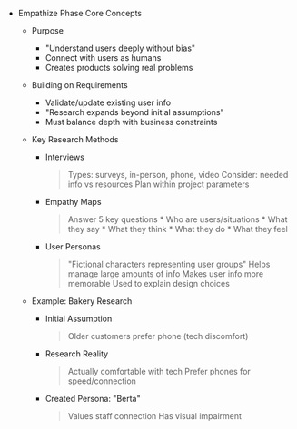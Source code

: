 * Empathize Phase Core Concepts
   * Purpose
       - "Understand users deeply without bias"
       - Connect with users as humans
       - Creates products solving real problems
   
   * Building on Requirements
       - Validate/update existing user info
       - "Research expands beyond initial assumptions"
       - Must balance depth with business constraints
       
   * Key Research Methods
       - Interviews
           > Types: surveys, in-person, phone, video
           > Consider: needed info vs resources
           > Plan within project parameters
           
       - Empathy Maps
           > Answer 5 key questions
               * Who are users/situations
               * What they say
               * What they think
               * What they do
               * What they feel
               
       - User Personas
           > "Fictional characters representing user groups"
           > Helps manage large amounts of info
           > Makes user info more memorable
           > Used to explain design choices
   
   * Example: Bakery Research
       - Initial Assumption
           > Older customers prefer phone (tech discomfort)
       - Research Reality
           > Actually comfortable with tech
           > Prefer phones for speed/connection
       - Created Persona: "Berta"
           > Values staff connection
           > Has visual impairment